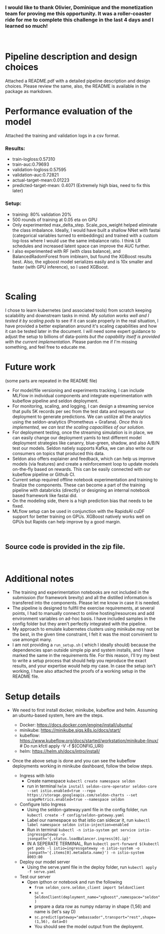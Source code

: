 ### I would like to thank Olivier, Dominique and the monetization team for proving me this opportunity. It was a roller-coaster ride for me to complete this challenge in the last 4 days and I learned so much!

<br>

# Pipeline description and design choices

Attached a README.pdf with a detailed pipeline description and design choices. Please review the same, also, the README is available in the package as markdown.
<br>

# Performance evaluation of the model

Attached the training and validation logs in a csv format.

### Results:

- train-logloss:0.57310
- train-auc:0.79693
- validation-logloss:0.57595
- validation-auc:0.72821
- actual-target-mean:0.01223
- predicted-target-mean: 0.4071 (Extremely high bias, need to fix this later)

### Setup:

- training: 80% validation 20%
- 500 rounds of training at 0.05 eta on GPU
- Only experimented max_delta_step. Scale_pos_weight helped eliminate the class imbalance. Ideally, I would have built a shallow NNet with fastai (categorical variables turned to embeddings) and trained with a custom log-loss where I would use the same imbalance ratio. I think LR schedules and increased latent space can improve the AUC further.
- I also experimented with RF (with class balance), and BalancedRadomForest from imblearn, but found the XGBoost results best. Also, the xgboost model serializes easily and is 10x smaller and faster (with GPU inference), so I used XGBoost.

<br>

# Scaling

I chose to learn kubernetes (and associated tools) from scratch keeping scalability and downstream tasks in mind. _My solution works well and I tested it by scaling pods_ to see if it can scale properly in the real situation, I have provided a better explanation around it's scaling capabilities and how it can be tested later in the document. I will need some expert guidance to adjust the setup to billions of data-points _but the capability itself is provided with the current implementation_. Please pardon me if I'm missing something, and feel free to educate me.
<br>

# Future work

(some parts are repeated in the README file)

- For model/file versioning and experiments tracking, I can include MLFlow in individual components and integrate experimentation with kubeflow pipeline and seldon deployment.
- For monitoring, scaling, and logging, I can design a streaming service that pulls 5K records per sec from the test data and requests our deployment to generate predictions. We can ustilize all the analytics using the seldon-analytics (Prometheus + Grafana). _Once this is implemented, we can test the scaling capacilities of our solution._
- For deployment testing, once the streaming simulation is in place, we can easily change our deployment yamls to test different model deployment strategies like cananry, blue-green, shadow, and also A/B/N test our models. Seldon natiely supports Kafka, we can also write our consumers on topics that produced this data.
- Seldon also offers explainer and feedback, which can help us improve models (via features) and create a reinforcement loop to update models on-the-fly based on rewards. This can be easily connected with our kubeflow pipeline or Github CI.
- Current setup required offline notebook experimentation and training to finalize the components. These can become a part of the training pipeline with databricks (directly) or designing an internal notebook based framework like fastai did.
- On the modeling side, there is a high prediction bias that needs to be fixed.
- MLflow setup can be used in conjunction with the RapidsAI cuDF support for better training on GPUs. XGBoost natively works well on GPUs but Rapids can help improve by a good margin.

<br>

## Source code is provided in the zip file.

<br>

# Additional notes

- The training and experimentation notebooks are not included in the submission (for framework brevity) and all the distilled information is transfered into the components. Please let me know in case it is needed.
- The pipeline is designed to fullfil the exercise requirements, at several points, I had to manually connect to online hosting/resources and add environment variables on ad-hoc basis. I have included samples in the config folder but they aren't perfectly integrated with the pipeline.
- My approach to emulate kubernetes clusters using minikube may not be the best, in the given time constraint, I felt it was the most convinient to use amongst many.
- I am not providing a `run_setup.sh` ( which I ideally should) because the dependencies span outside simple pip and system installs, and I have marked the same in the requirements file. For this reason, I'll try my best to write a setup process that should help you reproduce the exact results, and your expertise would help my case. In case the setup isn't working, I have also attached the proofs of a working setup in the README file.

# Setup details

- We need to first install docker, minikube, kubeflow and helm. Assuming an ubuntu-based system, here are the steps.

  - Docker: https://docs.docker.com/engine/install/ubuntu/
  - minikube: https://minikube.sigs.k8s.io/docs/start/
  - kubeflow: https://www.kubeflow.org/docs/started/workstation/minikube-linux/ # Do run kfctl apply -V -f ${CONFIG_URI}
  - helm: https://helm.sh/docs/intro/install/

- Once the above setup is done and you can see the kubeflow deployments working in minikube dashboard, follow the below steps.
  - Ingress with Istio
    - Create namespace `kubectl create namespace seldon`
    - run in terminal `helm install seldon-core-operator seldon-core --set istio.enabled=true --repo https://storage.googleapis.com/seldon-charts --set usageMetrics.enabled=true --namespace seldon`
  - Configure Istio Ingress
    - Using the seldon-gateway.yaml file in the config folder, run `kubectl create -f config/seldon-gateway.yaml`
    - Label our namespace so that istio can sidecar it, run `kubectl label namespace seldon istio-injection=enabled`
    - Run in terminal `kubectl -n istio-system get service istio-ingressgateway -o jsonpath='{.status.loadBalancer.ingress[0].ip}'`
    - IN A SEPERATE TERMINAL, Run `kubectl port-forward $(kubectl get pods -l istio=ingressgateway -n istio-system -o jsonpath='{.items[0].metadata.name}') -n istio-system 8003:80`
  - Deploy our model server
    - Using the serve.yaml file in the deploy folder, run `kubectl apply -f serve.yaml`
  - Test our server
    - Open ipthon or notebook and run the following
      - `from seldon_core.seldon_client import SeldonClient`
      - `sc = SeldonClient(deployment_name="xgboost",namespace="seldon")`
      - prepare a data row as numpy ndarray in shape (1,56) and name is (let's say D)
      - `sc.predict(gateway="ambassador",transport="rest",shape=(1,56), data=D)`
      - You should see the model output from the deployemt.

